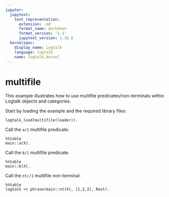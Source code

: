 ```yaml
---
jupyter:
  jupytext:
    text_representation:
      extension: .md
      format_name: markdown
      format_version: '1.1'
      jupytext_version: 1.16.6
  kernelspec:
    display_name: Logtalk
    language: logtalk
    name: logtalk_kernel
---
```


<!--
________________________________________________________________________

This file is part of Logtalk <https://logtalk.org/>  
SPDX-FileCopyrightText: 1998-2025 Paulo Moura <pmoura@logtalk.org>  
SPDX-License-Identifier: Apache-2.0

Licensed under the Apache License, Version 2.0 (the "License");
you may not use this file except in compliance with the License.
You may obtain a copy of the License at

    http://www.apache.org/licenses/LICENSE-2.0

Unless required by applicable law or agreed to in writing, software
distributed under the License is distributed on an "AS IS" BASIS,
WITHOUT WARRANTIES OR CONDITIONS OF ANY KIND, either express or implied.
See the License for the specific language governing permissions and
limitations under the License.
________________________________________________________________________
-->

# multifile

This example illustrates how to use multifile predicates/non-terminals within
Logtalk objects and categories.

Start by loading the example and the required library files:

```logtalk
logtalk_load(multifile(loader)).
```

Call the `a/1` multifile predicate:

```logtalk
%%table
main::a(X).
```

<!--
X = 1 ;
X = 2 ;
X = 3 ;
X = 4 ;
X = 5.
-->

Call the `b/1` multifile predicate:

```logtalk
%%table
main::b(X).
```

<!--
X = one ;
X = two ;
X = three.
-->

Call the `nt//1` multifile non-terminal:

```logtalk
%%table
logtalk << phrase(main::nt(X), [1,2,3], Rest).
```

<!--
X = 1, Rest = [2, 3] ;
X = end, Rest = [1, 2, 3].
-->
